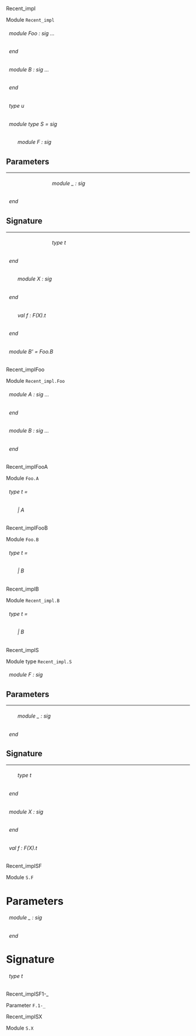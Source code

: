 Recent_impl

 Module  `` Recent_impl `` 
<a id="module-Foo"></a>
###### &nbsp; module Foo : sig ... 
 ###### &nbsp; end



<a id="module-B"></a>
###### &nbsp; module B : sig ... 
 ###### &nbsp; end



<a id="type-u"></a>
###### &nbsp; type u



<a id="module-type-S"></a>
###### &nbsp; module type S = sig

<a id="module-F"></a>
###### &nbsp; &nbsp; &nbsp; &nbsp; module F : sig


## Parameters
---


<a id="argument-1-_"></a>
###### &nbsp; &nbsp; &nbsp; &nbsp; &nbsp; &nbsp; &nbsp; &nbsp; &nbsp; &nbsp; &nbsp; &nbsp; &nbsp; &nbsp; &nbsp; &nbsp; module _ : sig

 ###### &nbsp; end




## Signature
---


<a id="type-t"></a>
###### &nbsp; &nbsp; &nbsp; &nbsp; &nbsp; &nbsp; &nbsp; &nbsp; &nbsp; &nbsp; &nbsp; &nbsp; &nbsp; &nbsp; &nbsp; &nbsp; type t



 ###### &nbsp; end



<a id="module-X"></a>
###### &nbsp; &nbsp; &nbsp; &nbsp; module X : sig

 ###### &nbsp; end



<a id="val-f"></a>
###### &nbsp; &nbsp; &nbsp; &nbsp; val f : F(X).t



 ###### &nbsp; end



<a id="module-B'"></a>
###### &nbsp; module B' = Foo.B


Recent_implFoo

 Module  `` Recent_impl.Foo `` 
<a id="module-A"></a>
###### &nbsp; module A : sig ... 
 ###### &nbsp; end



<a id="module-B"></a>
###### &nbsp; module B : sig ... 
 ###### &nbsp; end


Recent_implFooA

 Module  `` Foo.A `` 
<a id="type-t"></a>
###### &nbsp; type t = 

<a id="type-t.A"></a>
###### &nbsp; &nbsp; &nbsp; &nbsp; | A

 




Recent_implFooB

 Module  `` Foo.B `` 
<a id="type-t"></a>
###### &nbsp; type t = 

<a id="type-t.B"></a>
###### &nbsp; &nbsp; &nbsp; &nbsp; | B

 




Recent_implB

 Module  `` Recent_impl.B `` 
<a id="type-t"></a>
###### &nbsp; type t = 

<a id="type-t.B"></a>
###### &nbsp; &nbsp; &nbsp; &nbsp; | B

 




Recent_implS

 Module type  `` Recent_impl.S `` 
<a id="module-F"></a>
###### &nbsp; module F : sig


## Parameters
---


<a id="argument-1-_"></a>
###### &nbsp; &nbsp; &nbsp; &nbsp; module _ : sig

 ###### &nbsp; end




## Signature
---


<a id="type-t"></a>
###### &nbsp; &nbsp; &nbsp; &nbsp; type t



 ###### &nbsp; end



<a id="module-X"></a>
###### &nbsp; module X : sig

 ###### &nbsp; end



<a id="val-f"></a>
###### &nbsp; val f : F(X).t


Recent_implSF

 Module  `` S.F `` 

# Parameters


<a id="argument-1-_"></a>
###### &nbsp; module _ : sig

 ###### &nbsp; end




# Signature


<a id="type-t"></a>
###### &nbsp; type t


Recent_implSF1-_

 Parameter  `` F.1-_ `` 

Recent_implSX

 Module  `` S.X `` 
